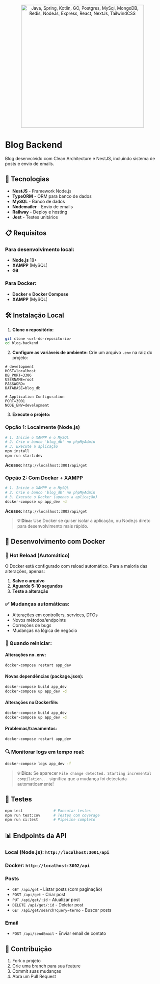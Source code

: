 <br/>
<br/>
<br/>

<p align="center"> 
  <img width="400" src="https://skillicons.dev/icons?i=typescript,nodejs,nestjs,mysql,docker&theme=dark" alt="Java, Spring, Kotlin, GO, Postgres, MySql, MongoDB, Redis, NodeJs, Express, React, NextJs, TailwindCSS">
</p>

# Blog Backend 

Blog desenvolvido com Clean Architecture e NestJS, incluindo sistema de posts e envio de emails.  

## 🚀 Tecnologias

- **NestJS** - Framework Node.js
- **TypeORM** - ORM para banco de dados
- **MySQL** - Banco de dados
- **Nodemailer** - Envio de emails
- **Railway** - Deploy e hosting
- **Jest** - Testes unitários

## 📋 Requisitos

### **Para desenvolvimento local:**
- **Node.js** 18+ 
- **XAMPP** (MySQL)
- **Git**

### **Para Docker:**
- **Docker** e **Docker Compose**
- **XAMPP** (MySQL)

## 🛠️ Instalação Local

1. **Clone o repositório:**
```bash
git clone <url-do-repositorio>
cd blog-backend
```

2. **Configure as variáveis de ambiente:**
Crie um arquivo `.env` na raiz do projeto:
```env
# development
HOST=localhost
DB_PORT=3306
USERNAME=root
PASSWORD=
DATABASE=blog_db

# Application Configuration
PORT=3001
NODE_ENV=development 

```

3. **Execute o projeto:**

### Opção 1: Localmente (Node.js)
```bash
# 1. Inicie o XAMPP e o MySQL
# 2. Crie o banco 'blog_db' no phpMyAdmin
# 3. Execute a aplicação
npm install
npm run start:dev
```
**Acesse:** `http://localhost:3001/api/get`

### Opção 2: Com Docker + XAMPP
```bash
# 1. Inicie o XAMPP e o MySQL  
# 2. Crie o banco 'blog_db' no phpMyAdmin
# 3. Execute o Docker (apenas a aplicação)
docker-compose up app_dev -d
```
**Acesse:** `http://localhost:3002/api/get`

> **💡 Dica:** Use Docker se quiser isolar a aplicação, ou Node.js direto para desenvolvimento mais rápido.

## 🔄 Desenvolvimento com Docker

### **🚀 Hot Reload (Automático)**
O Docker está configurado com reload automático. Para a maioria das alterações, apenas:
1. **Salve o arquivo**
2. **Aguarde 5-10 segundos**
3. **Teste a alteração**

### **✅ Mudanças automáticas:**
- Alterações em controllers, services, DTOs
- Novos métodos/endpoints
- Correções de bugs
- Mudanças na lógica de negócio

### **🔧 Quando reiniciar:**

#### **Alterações no .env:**
```bash
docker-compose restart app_dev
```

#### **Novas dependências (package.json):**
```bash
docker-compose build app_dev
docker-compose up app_dev -d
```

#### **Alterações no Dockerfile:**
```bash
docker-compose build app_dev
docker-compose up app_dev -d
```

#### **Problemas/travamentos:**
```bash
docker-compose restart app_dev
```

### **🔍 Monitorar logs em tempo real:**
```bash
docker-compose logs app_dev -f
```

> **💡 Dica:** Se aparecer `File change detected. Starting incremental compilation...` significa que a mudança foi detectada automaticamente!

## 🧪 Testes

```bash
npm test              # Executar testes
npm run test:cov      # Testes com coverage
npm run ci:test       # Pipeline completo
```

## 📊 Endpoints da API

### **Local (Node.js):** `http://localhost:3001/api`
### **Docker:** `http://localhost:3002/api`

### Posts
- `GET /api/get` - Listar posts (com paginação)
- `POST /api/get` - Criar post
- `PUT /api/get/:id` - Atualizar post
- `DELETE /api/get/:id` - Deletar post
- `GET /api/get/search?query=termo` - Buscar posts

### Email
- `POST /api/sendEmail` - Enviar email de contato


## 📝 Contribuição

1. Fork o projeto
2. Crie uma branch para sua feature
3. Commit suas mudanças
4. Abra um Pull Request
